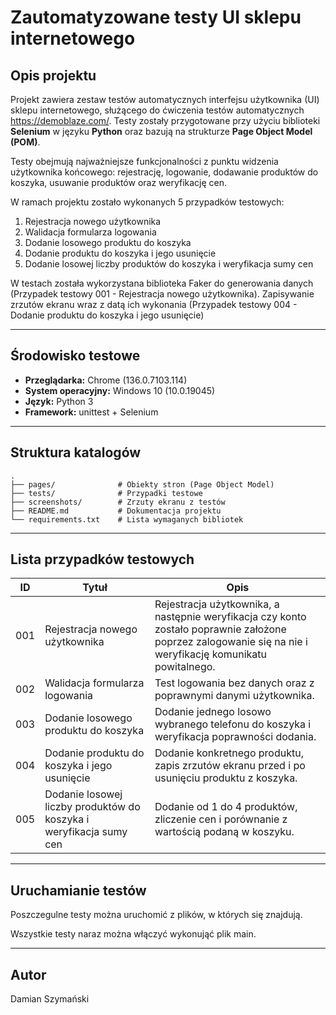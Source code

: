 
# Zautomatyzowane testy UI sklepu internetowego

## Opis projektu

Projekt zawiera zestaw testów automatycznych interfejsu użytkownika (UI) sklepu internetowego, służącego do ćwiczenia testów automatycznych https://demoblaze.com/. Testy zostały przygotowane przy użyciu biblioteki **Selenium** w języku **Python** oraz bazują na strukturze **Page Object Model (POM)**.

Testy obejmują najważniejsze funkcjonalności z punktu widzenia użytkownika końcowego: rejestrację, logowanie, dodawanie produktów do koszyka, usuwanie produktów oraz weryfikację cen.

W ramach projektu zostało wykonanych 5 przypadków testowych:
1. Rejestracja nowego użytkownika                                    
2. Walidacja formularza logowania
3. Dodanie losowego produktu do koszyka
4. Dodanie produktu do koszyka i jego usunięcie
5. Dodanie losowej liczby produktów do koszyka i weryfikacja sumy cen


W testach została wykorzystana biblioteka Faker do generowania danych (Przypadek testowy 001 - Rejestracja nowego użytkownika). Zapisywanie zrzutów ekranu wraz z datą ich wykonania (Przypadek testowy 004 - Dodanie produktu do koszyka i jego usunięcie)

---

## Środowisko testowe

- **Przeglądarka:** Chrome (136.0.7103.114)  
- **System operacyjny:** Windows 10 (10.0.19045)  
- **Język:** Python 3  
- **Framework:** unittest + Selenium  

---

## Struktura katalogów

```
.
├── pages/              # Obiekty stron (Page Object Model)
├── tests/              # Przypadki testowe
├── screenshots/        # Zrzuty ekranu z testów 
├── README.md           # Dokumentacja projektu
└── requirements.txt    # Lista wymaganych bibliotek 
```

---

## Lista przypadków testowych

| ID  | Tytuł                                                              | Opis                                                                                                                                                       |
|-----|--------------------------------------------------------------------|------------------------------------------------------------------------------------------------------------------------------------------------------------|
| 001 | Rejestracja nowego użytkownika                                     | Rejestracja użytkownika, a następnie weryfikacja czy konto zostało poprawnie założone poprzez zalogowanie się na nie i weryfikację komunikatu powitalnego. |
| 002 | Walidacja formularza logowania                                     | Test logowania bez danych oraz z poprawnymi danymi użytkownika.                                                                                            |
| 003 | Dodanie losowego produktu do koszyka                               | Dodanie jednego losowo wybranego telefonu do koszyka i weryfikacja poprawności dodania.                                                                    |
| 004 | Dodanie produktu do koszyka i jego usunięcie                       | Dodanie konkretnego produktu, zapis zrzutów ekranu przed i po usunięciu produktu z koszyka.                                                                |
| 005 | Dodanie losowej liczby produktów do koszyka i weryfikacja sumy cen | Dodanie od 1 do 4 produktów, zliczenie cen i porównanie z wartością podaną w koszyku.                                                                      |

---

## Uruchamianie testów

Poszczegulne testy można uruchomić z plików, w których się znajdują. 

Wszystkie testy naraz można włączyć wykonująć plik main.

---

## Autor

Damian Szymański
